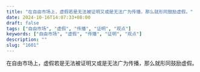 ```yaml
---
title: "在自由市场上，虚假若是无法被证明又或是无法广为传播，那么就形同鼓励虚假。"
date: 2024-10-16T14:07:33+08:00
draft: false
tags: ["自由市场", "虚假", "传播", "证明", "观点"]
keywords: ["自由市场", "虚假", "传播", "证明", "观点"]
description: ""
slug: "1601"
---
```


在自由市场上，虚假若是无法被证明又或是无法广为传播，那么就形同鼓励虚假。